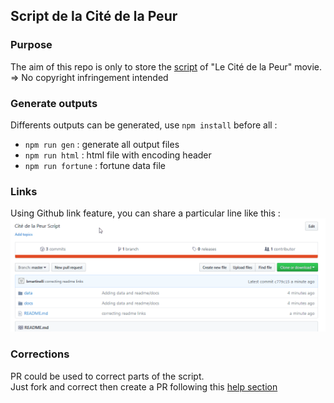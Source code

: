 ## Script de la Cité de la Peur
### Purpose
The aim of this repo is only to store the [script](https://github.com/martibenj/cite-de-la-peur-script/blob/master/dist/html/data-film.html) of "Le Cité de la Peur" movie.
=> No copyright infringement intended

### Generate outputs
Differents outputs can be generated, use `npm install` before all :
- `npm run gen` : generate all output files
- `npm run html` : html file with encoding header
- `npm run fortune` : fortune data file

### Links
Using Github link feature, you can share a particular line like this :  
![](https://raw.githubusercontent.com/martibenj/cite-de-la-peur-script/master/docs/links.gif)

### Corrections
PR could be used to correct parts of the script.  
Just fork and correct then create a PR following this [help section](https://help.github.com/articles/creating-a-pull-request/)

 
